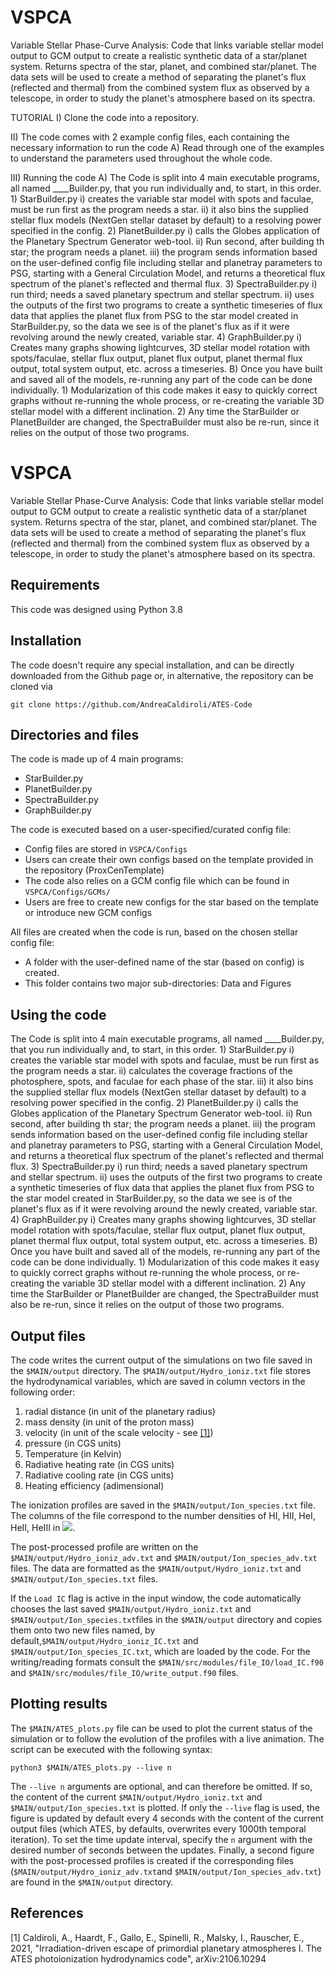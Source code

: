 # VSPCA
Variable Stellar Phase-Curve Analysis: Code that links variable stellar model output to GCM output to create a realistic synthetic data of a star/planet system. Returns spectra of the star, planet, and combined star/planet. The data sets will be used to create a method of separating the planet's flux (reflected and thermal) from the combined system flux as observed by a telescope, in order to study the planet's atmosphere based on its spectra.

TUTORIAL
  I) Clone the code into a repository.

 II) The code comes with 2 example config files, each containing the necessary information to run the code
    A) Read through one of the examples to understand the parameters used throughout the whole code.

III) Running the code
    A) The Code is split into 4 main executable programs, all named ____Builder.py, that you run individually and, to start, in 
       this order.
        1) StarBuilder.py
            i) creates the variable star model with spots and faculae, must be run first as the program needs a star.
           ii) it also bins the supplied stellar flux models (NextGen stellar dataset by default) to a resolving power specified 
               in the config.
        2) PlanetBuilder.py
            i) calls the Globes application of the Planetary Spectrum Generator web-tool.
           ii) Run second, after building th star; the program needs a planet.
          iii) the program sends information based on the user-defined config file including stellar and planetray parameters to 
               PSG, starting with a General Circulation Model, and returns a theoretical flux spectrum of the planet's reflected and thermal flux.
        3) SpectraBuilder.py
            i) run third; needs a saved planetary spectrum and stellar spectrum.
           ii) uses the outputs of the first two programs to create a synthetic timeseries of flux data that applies the planet 
               flux from PSG to the star model created in StarBuilder.py, so the data we see is of the planet's flux as if it were revolving around the newly created, variable star.
        4) GraphBuilder.py
            i) Creates many graphs showing lightcurves, 3D stellar model rotation with spots/faculae, stellar flux output, planet 
               flux output, planet thermal flux output, total system output, etc. across a timeseries.
    B) Once you have built and saved all of the models, re-running any part of the code can be done individually.
        1) Modularization of this code makes it easy to quickly correct graphs without re-running the whole process, or 
           re-creating the variable 3D stellar model with a different inclination.
        2) Any time the StarBuilder or PlanetBuilder are changed, the SpectraBuilder must also be re-run, since it relies on the 
           output of those two programs.

# VSPCA

Variable Stellar Phase-Curve Analysis: Code that links variable stellar model output to GCM output to create a realistic synthetic data of a star/planet system. Returns spectra of the star, planet, and combined star/planet. The data sets will be used to create a method of separating the planet's flux (reflected and thermal) from the combined system flux as observed by a telescope, in order to study the planet's atmosphere based on its spectra.


## Requirements

This code was designed using Python 3.8

## Installation

The code doesn't require any special installation, and can be directly downloaded from the Github page or, in alternative, the repository can be cloned via

    git clone https://github.com/AndreaCaldiroli/ATES-Code

    
## Directories and files

The code is made up of 4 main programs:
* StarBuilder.py
* PlanetBuilder.py
* SpectraBuilder.py
* GraphBuilder.py

The code is executed based on a user-specified/curated config file:
* Config files are stored in `VSPCA/Configs`
* Users can create their own configs based on the template provided in the repository (ProxCenTemplate)
* The code also relies on a GCM config file which can be found in `VSPCA/Configs/GCMs/`
* Users are free to create new configs for the star based on the template or introduce new GCM configs

All files are created when the code is run, based on the chosen stellar config file:
* A folder with the user-defined name of the star (based on config) is created.
* This folder contains two major sub-directories: Data and Figures


## Using the code

The Code is split into 4 main executable programs, all named ____Builder.py, that you run individually and, to start, in this order.
    1) StarBuilder.py
        i) creates the variable star model with spots and faculae, must be run first as the program needs a star.
       ii) calculates the coverage fractions of the photosphere, spots, and faculae for each phase of the star.
      iii) it also bins the supplied stellar flux models (NextGen stellar dataset by default) to a resolving power specified 
            in the config.
    2) PlanetBuilder.py
        i) calls the Globes application of the Planetary Spectrum Generator web-tool.
       ii) Run second, after building th star; the program needs a planet.
      iii) the program sends information based on the user-defined config file including stellar and planetray parameters to 
           PSG, starting with a General Circulation Model, and returns a theoretical flux spectrum of the planet's reflected and thermal flux.
    3) SpectraBuilder.py
        i) run third; needs a saved planetary spectrum and stellar spectrum.
        ii) uses the outputs of the first two programs to create a synthetic timeseries of flux data that applies the planet 
            flux from PSG to the star model created in StarBuilder.py, so the data we see is of the planet's flux as if it were revolving around the newly created, variable star.
    4) GraphBuilder.py
        i) Creates many graphs showing lightcurves, 3D stellar model rotation with spots/faculae, stellar flux output, planet 
            flux output, planet thermal flux output, total system output, etc. across a timeseries.
B) Once you have built and saved all of the models, re-running any part of the code can be done individually.
    1) Modularization of this code makes it easy to quickly correct graphs without re-running the whole process, or 
        re-creating the variable 3D stellar model with a different inclination.
    2) Any time the StarBuilder or PlanetBuilder are changed, the SpectraBuilder must also be re-run, since it relies on the 
        output of those two programs.



## Output files

The code writes the current output of the simulations on two file saved in the `$MAIN/output` directory. The `$MAIN/output/Hydro_ioniz.txt` file stores the hydrodynamical variables, which are saved in column vectors in the following order:
1. radial distance (in unit of the planetary radius)
2. mass density (in unit of the proton mass)
3. velocity (in unit of the scale velocity - see [[1]](#1))
4. pressure (in CGS units)
5. Temperature (in Kelvin)
6. Radiative heating rate (in CGS units)
7. Radiative cooling rate (in CGS units)
8. Heating efficiency (adimensional)


The ionization profiles are saved in the `$MAIN/output/Ion_species.txt` file. The columns of the file correspond to the number densities of HI, HII, HeI, HeII, HeIII in <img src="https://render.githubusercontent.com/render/math?math=\text{cm}^{-3}">.

The post-processed profile are written on the `$MAIN/output/Hydro_ioniz_adv.txt` and `$MAIN/output/Ion_species_adv.txt` files. The data are formatted as the `$MAIN/output/Hydro_ioniz.txt` and `$MAIN/output/Ion_species.txt` files.

If the `Load IC` flag is active in the input window, the code automatically chooses the last saved `$MAIN/output/Hydro_ioniz.txt` and `$MAIN/output/Ion_species.txt`files in the `$MAIN/output` directory and copies them onto two new files named, by default,`$MAIN/output/Hydro_ioniz_IC.txt` and `$MAIN/output/Ion_species_IC.txt`, which are loaded by the code. For the writing/reading formats consult the `$MAIN/src/modules/file_IO/load_IC.f90` and `$MAIN/src/modules/file_IO/write_output.f90` files.

## Plotting results

The `$MAIN/ATES_plots.py` file can be used to plot the current status of the simulation or to follow the evolution of the profiles with a live animation. The script can be executed with the following syntax:

    python3 $MAIN/ATES_plots.py --live n
    
The `--live n` arguments are optional, and can therefore be omitted. If so, the content of the current `$MAIN/output/Hydro_ioniz.txt` and `$MAIN/output/Ion_species.txt` is plotted. If only the `--live` flag is used, the figure is updated by default every 4 seconds with the content of the current output files (which ATES, by defaults, overwrites every 1000th temporal iteration). To set the time update interval, specify the `n` argument with the desired number of seconds between the updates. Finally, a second figure with the post-processed profiles is created if the corresponding files (`$MAIN/output/Hydro_ioniz_adv.txt`and `$MAIN/output/Ion_species_adv.txt`) are found in the `$MAIN/output` directory.


## References
<a id="1">[1]</a> 
Caldiroli, A., Haardt, F., Gallo, E., Spinelli, R., Malsky, I., Rauscher, E., 2021, "Irradiation-driven escape of primordial planetary atmospheres I. The ATES photoionization hydrodynamics code", arXiv:2106.10294

